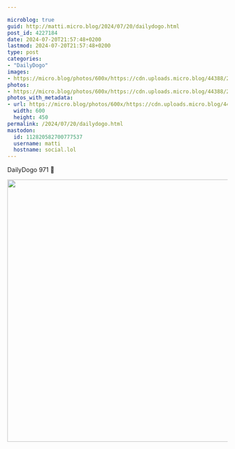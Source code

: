 ```yaml
---

microblog: true
guid: http://matti.micro.blog/2024/07/20/dailydogo.html
post_id: 4227184
date: 2024-07-20T21:57:48+0200
lastmod: 2024-07-20T21:57:48+0200
type: post
categories:
- "DailyDogo"
images:
- https://micro.blog/photos/600x/https://cdn.uploads.micro.blog/44388/2024/7eba527f5ed44c168684960b61056b0c.jpg
photos:
- https://micro.blog/photos/600x/https://cdn.uploads.micro.blog/44388/2024/7eba527f5ed44c168684960b61056b0c.jpg
photos_with_metadata:
- url: https://micro.blog/photos/600x/https://cdn.uploads.micro.blog/44388/2024/7eba527f5ed44c168684960b61056b0c.jpg
  width: 600
  height: 450
permalink: /2024/07/20/dailydogo.html
mastodon:
  id: 112820582700777537
  username: matti
  hostname: social.lol
---
```

DailyDogo 971 🐶

<img src="/media/uploads/2024/7eba527f5ed44c168684960b61056b0c.jpg" width="600" alt="" />
